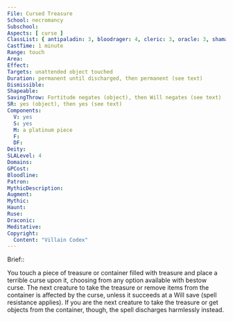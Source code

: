 ```yaml
---
File: Cursed Treasure
School: necromancy
Subschool: 
Aspects: [ curse ]
ClassList: { antipaladin: 3, bloodrager: 4, cleric: 3, oracle: 3, shaman: 3, sorcerer: 4, wizard: 4, spiritualist: 3, witch: 3 }
CastTime: 1 minute
Range: touch
Area: 
Effect: 
Targets: unattended object touched
Duration: permanent until discharged, then permanent (see text)
Dismissible: 
Shapeable: 
SavingThrow: Fortitude negates (object), then Will negates (see text)
SR: yes (object), then yes (see text)
Components:
  V: yes
  S: yes
  M: a platinum piece
  F: 
  DF: 
Deity: 
SLALevel: 4
Domains: 
GPCost: 
Bloodline: 
Patron: 
MythicDescription: 
Augment: 
Mythic: 
Haunt: 
Ruse: 
Draconic: 
Meditative: 
Copyright:
  Content: "Villain Codex"
---
```

Brief:: 

You touch a piece of treasure or container filled with treasure and place a terrible curse upon it, choosing from any option available with bestow curse. The next creature to take the treasure or remove items from the container is affected by the curse, unless it succeeds at a Will save (spell resistance applies). If you are the next creature to take the treasure or get objects from the container, though, the spell discharges harmlessly instead.
